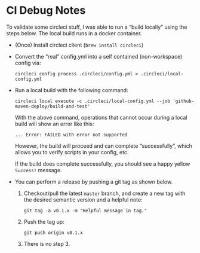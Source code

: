 CI Debug Notes
================
To validate some circleci stuff, I was able to run a “build locally” using the steps below.
The local build runs in a docker container.

  * (Once) Install circleci client (`brew install circleci`)

  * Convert the “real” config.yml into a self contained (non-workspace) config via:

        circleci config process .circleci/config.yml > .circleci/local-config.yml

  * Run a local build with the following command:
          
        circleci local execute -c .circleci/local-config.yml --job 'github-maven-deploy/build-and-test'

    With the above command, operations that cannot occur during a local build will show an error like this:
     
      ```
      ... Error: FAILED with error not supported
      ```
    
      However, the build will proceed and can complete “successfully”, which allows you to verify scripts in your config, etc.
      
      If the build does complete successfully, you should see a happy yellow `Success!` message.

  * You can perform a release by pushing a git tag as shown below.
  
    1. Checkout/pull the latest `master` branch, and create a new tag with the desired semantic version and a helpful note:
      
           git tag -a v0.1.x -m "Helpful message in tag."
             
    2. Push the tag up:
      
           git push origin v0.1.x
             
    3. There is no step 3.
